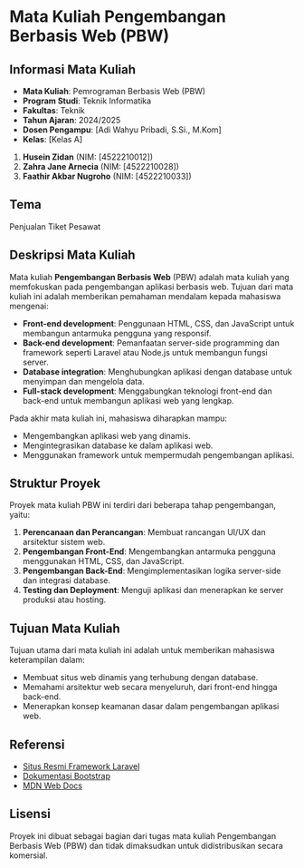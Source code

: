 # Mata Kuliah Pengembangan Berbasis Web (PBW)

## Informasi Mata Kuliah

- **Mata Kuliah**: Pemrograman Berbasis Web (PBW)
- **Program Studi**: Teknik Informatika
- **Fakultas**: Teknik
- **Tahun Ajaran**: 2024/2025
- **Dosen Pengampu**: [Adi Wahyu Pribadi, S.Si., M.Kom]
- **Kelas**: [Kelas A]

1. **Husein Zidan** (NIM: [4522210012])
2. **Zahra Jane Arnecia** (NIM: [4522210028])
3. **Faathir Akbar Nugroho** (NIM: [4522210033])

## Tema
Penjualan Tiket Pesawat

## Deskripsi Mata Kuliah

Mata kuliah **Pengembangan Berbasis Web** (PBW) adalah mata kuliah yang memfokuskan pada pengembangan aplikasi berbasis web. Tujuan dari mata kuliah ini adalah memberikan pemahaman mendalam kepada mahasiswa mengenai:

- **Front-end development**: Penggunaan HTML, CSS, dan JavaScript untuk membangun antarmuka pengguna yang responsif.
- **Back-end development**: Pemanfaatan server-side programming dan framework seperti Laravel atau Node.js untuk membangun fungsi server.
- **Database integration**: Menghubungkan aplikasi dengan database untuk menyimpan dan mengelola data.
- **Full-stack development**: Menggabungkan teknologi front-end dan back-end untuk membangun aplikasi web yang lengkap.

Pada akhir mata kuliah ini, mahasiswa diharapkan mampu:
- Mengembangkan aplikasi web yang dinamis.
- Mengintegrasikan database ke dalam aplikasi web.
- Menggunakan framework untuk mempermudah pengembangan aplikasi.

## Struktur Proyek

Proyek mata kuliah PBW ini terdiri dari beberapa tahap pengembangan, yaitu:

1. **Perencanaan dan Perancangan**: Membuat rancangan UI/UX dan arsitektur sistem web.
2. **Pengembangan Front-End**: Mengembangkan antarmuka pengguna menggunakan HTML, CSS, dan JavaScript.
3. **Pengembangan Back-End**: Mengimplementasikan logika server-side dan integrasi database.
4. **Testing dan Deployment**: Menguji aplikasi dan menerapkan ke server produksi atau hosting.

## Tujuan Mata Kuliah

Tujuan utama dari mata kuliah ini adalah untuk memberikan mahasiswa keterampilan dalam:
- Membuat situs web dinamis yang terhubung dengan database.
- Memahami arsitektur web secara menyeluruh, dari front-end hingga back-end.
- Menerapkan konsep keamanan dasar dalam pengembangan aplikasi web.

## Referensi

- [Situs Resmi Framework Laravel](https://laravel.com)
- [Dokumentasi Bootstrap](https://getbootstrap.com)
- [MDN Web Docs](https://developer.mozilla.org/en-US/)

## Lisensi

Proyek ini dibuat sebagai bagian dari tugas mata kuliah Pengembangan Berbasis Web (PBW) dan tidak dimaksudkan untuk didistribusikan secara komersial.
